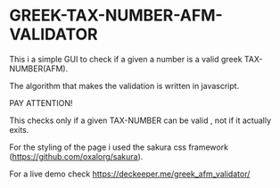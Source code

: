 # GREEK-TAX-NUMBER-AFM-VALIDATOR
This i a simple GUI to check if a given a number is a valid greek TAX-NUMBER(AFM).

The algorithm that makes the validation is written in javascript.


PAY ATTENTION! 

This checks only if a given TAX-NUMBER can be valid , not if it actually exits.

For the styling of the page i used the sakura css framework (https://github.com/oxalorg/sakura).

For a live demo check https://deckeeper.me/greek_afm_validator/
